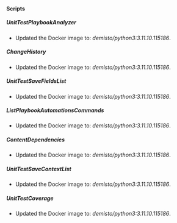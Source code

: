 
#### Scripts

##### UnitTestPlaybookAnalyzer

- Updated the Docker image to: *demisto/python3:3.11.10.115186*.
##### ChangeHistory

- Updated the Docker image to: *demisto/python3:3.11.10.115186*.
##### UnitTestSaveFieldsList

- Updated the Docker image to: *demisto/python3:3.11.10.115186*.
##### ListPlaybookAutomationsCommands

- Updated the Docker image to: *demisto/python3:3.11.10.115186*.
##### ContentDependencies

- Updated the Docker image to: *demisto/python3:3.11.10.115186*.
##### UnitTestSaveContextList

- Updated the Docker image to: *demisto/python3:3.11.10.115186*.
##### UnitTestCoverage

- Updated the Docker image to: *demisto/python3:3.11.10.115186*.
